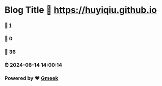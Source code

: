 # Blog Title :link: https://huyiqiu.github.io 
### :page_facing_up: [1](https://huyiqiu.github.io/tag.html) 
### :speech_balloon: 0 
### :hibiscus: 36 
### :alarm_clock: 2024-08-14 14:00:14 
### Powered by :heart: [Gmeek](https://github.com/Meekdai/Gmeek)
